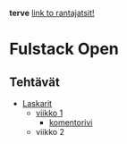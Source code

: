 **terve**
[link to rantajatsit!](https://rantajatsit.fi)

# Fulstack Open
## Tehtävät
 * [Laskarit](/laskarit)
	* [viikko 1](laskarit/viikko1)
		* [komentorivi](laskarit/viikko1/komentorivi.txt)
	* viikko 2



